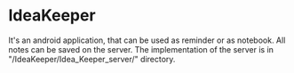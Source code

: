 # IdeaKeeper
It's an android application, that can be used as reminder or as notebook. All notes can be saved on the server. The implementation of the server is in "/IdeaKeeper/Idea_Keeper_server/" directory.
